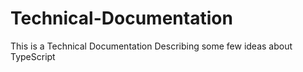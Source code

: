 # Technical-Documentation
This is a Technical Documentation Describing some few ideas about TypeScript
